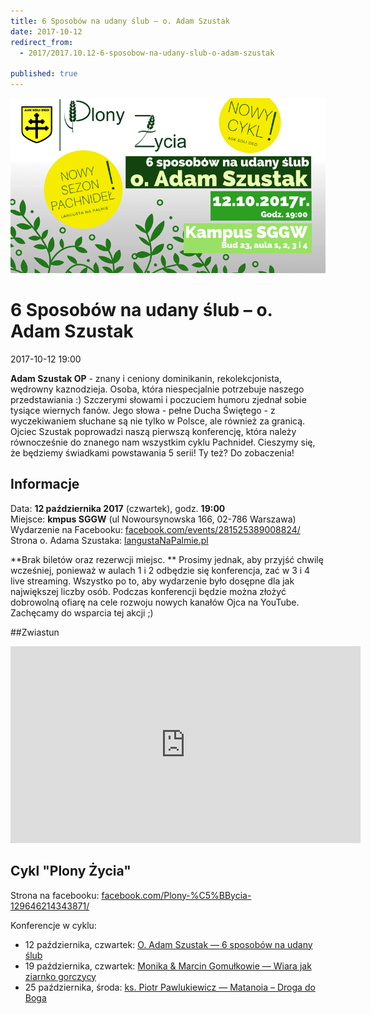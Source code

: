 ```yaml
---
title: 6 Sposobów na udany ślub – o. Adam Szustak
date: 2017-10-12
redirect_from: 
  - 2017/2017.10.12-6-sposobow-na-udany-slub-o-adam-szustak

published: true
---
```



![6 Sposobów na udany ślub – o. Adam Szustak](/assets/posts/2017/2017-10-12-6-sposobow-na-udany-slub-o-adam-szustak/6-sposobow-na-udany-slub.png)
# 6 Sposobów na udany ślub – o. Adam Szustak
<time>2017-10-12 19:00</time>

**Adam Szustak OP** - znany i ceniony dominikanin, rekolekcjonista, wędrowny kaznodzieja. Osoba, która 
niespecjalnie potrzebuje naszego przedstawiania :) Szczerymi słowami i poczuciem humoru zjednał sobie 
tysiące wiernych fanów. Jego słowa - pełne Ducha Świętego - z wyczekiwaniem słuchane są nie tylko w 
Polsce, ale również za granicą. 
Ojciec Szustak poprowadzi naszą pierwszą konferencję, która należy równocześnie do znanego nam wszystkim 
cyklu Pachnideł. Cieszymy się, że będziemy świadkami powstawania 5 serii! Ty też? 
Do zobaczenia!




## Informacje
Data: **12 października 2017** (czwartek),  godz. **19:00**<br />
Miejsce: **kmpus SGGW** (ul Nowoursynowska 166, 02-786 Warszawa)<br />
Wydarzenie na Facebooku: [facebook.com/events/281525389008824/](https://www.facebook.com/events/281525389008824/)<br />
Strona o. Adama Szustaka: [langustaNaPalmie.pl](http://www.langustanapalmie.pl/)<br />

**Brak biletów oraz rezerwcji miejsc. **
Prosimy jednak, aby przyjść chwilę wcześniej, ponieważ w aulach 1 i 2 odbędzie się konferencja, zać w 3 i 4 
live streaming. Wszystko po to, aby wydarzenie było dosępne dla jak największej liczby osób.
Podczas konferencji będzie można złożyć dobrowolną ofiarę na cele rozwoju nowych kanałów Ojca na YouTube. 
Zachęcamy do wsparcia tej akcji ;)





##Zwiastun
<iframe width="560" height="315" src="https://www.youtube-nocookie.com/embed/yODtM2MMIdE?rel=0" frameborder="0" allowfullscreen></iframe>




## Cykl "Plony Życia"
Strona na facebooku: [facebook.com/Plony-%C5%BBycia-129646214343871/](https://web.facebook.com/Plony-%C5%BBycia-129646214343871/)

Konferencje w cyklu:
- 12 października, czwartek: [O. Adam Szustak — 6 sposobów na udany ślub](/2017/2017.10.12-6-sposobow-na-udany-slub-o-adam-szustak)
- 19 października, czwartek: [Monika & Marcin Gomułkowie — Wiara jak ziarnko gorczycy](https://solideo.pl/2017/2017.10.19-wiara-jak-ziarnko-gorczycy-gomulkowie)
- 25 października, środa: [ks. Piotr Pawlukiewicz — Matanoia – Droga do Boga](https://solideo.pl/2017/2017.10.25-metanoia-droga-do-boga)